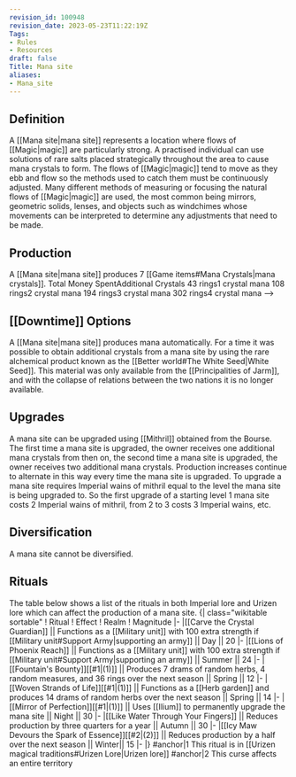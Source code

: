 ```yaml
---
revision_id: 100948
revision_date: 2023-05-23T11:22:19Z
Tags:
- Rules
- Resources
draft: false
Title: Mana site
aliases:
- Mana_site
---
```

## Definition
A [[Mana site|mana site]] represents a location where flows of [[Magic|magic]] are particularly strong. A practised individual can use solutions of rare salts placed strategically throughout the area to cause mana crystals to form. The flows of [[Magic|magic]] tend to move as they ebb and flow so the methods used to catch them must be continuously adjusted. Many different methods of measuring or focusing the natural flows of [[Magic|magic]] are used, the most common being mirrors, geometric solids, lenses, and objects such as windchimes whose movements can be interpreted to determine any adjustments that need to be made.
## Production
A [[Mana site|mana site]]  produces 7 [[Game items#Mana Crystals|mana crystals]].
Total Money SpentAdditional Crystals
43 rings1 crystal mana 
108 rings2 crystal mana
194 rings3 crystal mana
302 rings4 crystal mana
-->
## [[Downtime]] Options
A [[Mana site|mana site]] produces mana automatically. For a time it was possible to obtain additional crystals from a mana site by using the rare alchemical product known as the [[Better world#The White Seed|White Seed]]. This material was only available from the [[Principalities of Jarm]], and with the collapse of relations between the two nations it is no longer available.
## Upgrades
A mana site can be upgraded using [[Mithril]] obtained from the Bourse. The first time a mana site is upgraded, the owner receives one additional mana crystals from then on, the second time a mana site is upgraded, the owner receives two additional mana crystals. Production increases continue to alternate in this way every time the mana site is upgraded.
To upgrade a mana site requires Imperial wains of mithril equal to the level the mana site is being upgraded to. So the first upgrade of a starting level 1 mana site costs 2 Imperial wains of mithril, from 2 to 3 costs 3 Imperial wains, etc.
## Diversification
A mana site cannot be diversified.
## Rituals
The table below shows a list of the rituals in both Imperial lore and Urizen lore which can affect the production of a mana site.
{| class="wikitable sortable"
! Ritual
! Effect
! Realm
! Magnitude
|-
|[[Carve the Crystal Guardian]] || Functions as a [[Military unit]] with 100 extra strength if [[Military unit#Support Army|supporting an army]] || Day || 20
|-
|[[Lions of Phoenix Reach]] || Functions as a [[Military unit]] with 100 extra strength if [[Military unit#Support Army|supporting an army]] || Summer || 24
|-
|[[Fountain's Bounty]][[#1|(1)]] || Produces 7 drams of random herbs, 4 random measures, and 36 rings over the next season || Spring || 12
|-
|[[Woven Strands of Life]][[#1|(1)]] || Functions as a [[Herb garden]] and produces 14 drams of random herbs over the next season  || Spring || 14
|-
|[[Mirror of Perfection]][[#1|(1)]] || Uses [[Ilium]] to permanently upgrade the mana site || Night || 30
|-
|[[Like Water Through Your Fingers]] || Reduces production by three quarters for a year || Autumn || 30
|-
|[[Icy Maw Devours the Spark of Essence]][[#2|(2)]] || Reduces production by a half over the next season || Winter|| 15
|-
|}
#anchor|1 This ritual is in [[Urizen magical traditions#Urizen Lore|Urizen lore]]
#anchor|2 This curse affects an entire territory